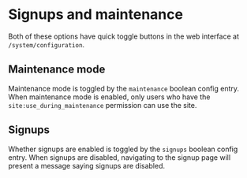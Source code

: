 # Signups and maintenance

Both of these options have quick toggle buttons in the web interface at
`/system/configuration`.

## Maintenance mode

Maintenance mode is toggled by the `maintenance` boolean config entry. When
maintenance mode is enabled, only users who have the
`site:use_during_maintenance` permission can use the site.

## Signups

Whether signups are enabled is toggled by the `signups` boolean config entry.
When signups are disabled, navigating to the signup page will present a message
saying signups are disabled. 
